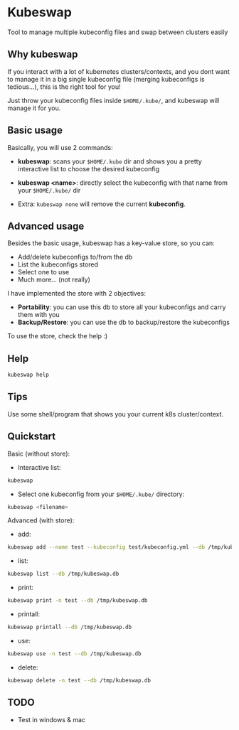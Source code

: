 # Kubeswap
Tool to manage multiple kubeconfig files and swap between clusters easily

## Why kubeswap
If you interact with a lot of kubernetes clusters/contexts, and you dont want to manage it in a big single kubeconfig file (merging kubeconfigs is tedious...), this is the right tool for you!

Just throw your kubeconfig files inside `$HOME/.kube/`, and kubeswap will manage it for you.

## Basic usage
Basically, you will use 2 commands:
- **kubeswap**: scans your `$HOME/.kube` dir and shows you a pretty interactive list to choose the desired kubeconfig
- **kubeswap \<name\>**: directly select the kubeconfig with that name from your `$HOME/.kube/` dir

- Extra: `kubeswap none` will remove the current **kubeconfig**.

## Advanced usage
Besides the basic usage, kubeswap has a key-value store, so you can:
- Add/delete kubeconfigs to/from the db
- List the kubeconfigs stored
- Select one to use
- Much more... (not really)

I have implemented the store with 2 objectives:
- **Portability**: you can use this db to store all your kubeconfigs and carry them with you
- **Backup/Restore**: you can use the db to backup/restore the kubeconfigs

To use the store, check the help :)

## Help
```bash
kubeswap help
```

## Tips
Use some shell/program that shows you your current k8s cluster/context.

## Quickstart
Basic (without store):
- Interactive list:
```bash
kubeswap
```
- Select one kubeconfig from your `$HOME/.kube/` directory:
```bash
kubeswap <filename>
```

Advanced (with store):
- add:
```bash
kubeswap add --name test --kubeconfig test/kubeconfig.yml --db /tmp/kubeswap.db
```
- list:
```bash
kubeswap list --db /tmp/kubeswap.db
```
- print:
```bash
kubeswap print -n test --db /tmp/kubeswap.db
```
- printall:
```bash
kubeswap printall --db /tmp/kubeswap.db
```
- use:
```bash
kubeswap use -n test --db /tmp/kubeswap.db
```
- delete:
```bash
kubeswap delete -n test --db /tmp/kubeswap.db
```

## TODO
- Test in windows & mac
